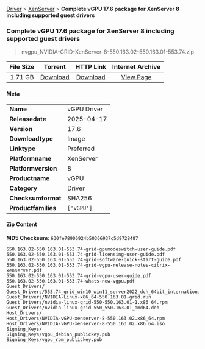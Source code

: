 
[Driver](/README.md)  >  [XenServer](/index/Driver/XenServer.md)  >  **Complete vGPU 17.6 package for XenServer 8 including supported guest drivers**


###    Complete vGPU 17.6 package for XenServer 8 including supported guest drivers

> nvgpu_NVIDIA-GRID-XenServer-8-550.163.02-550.163.01-553.74.zip   


| **File Size** | **Torrent**  | **HTTP Link** | **Internet Archive** |
|:-------------:|:------------:|:-------------:|:--------------------:|
| 1.71 GB |  [Download](https://archive.org/download/nvgpu_NVIDIA-GRID-XenServer-8-550.163.02-550.163.01-553.74.zip/nvgpu_NVIDIA-GRID-XenServer-8-550.163.02-550.163.01-553.74.zip_archive.torrent)       | [Download](https://archive.org/compress/nvgpu_NVIDIA-GRID-XenServer-8-550.163.02-550.163.01-553.74.zip) | [View Page](https://archive.org/details/nvgpu_NVIDIA-GRID-XenServer-8-550.163.02-550.163.01-553.74.zip)       |

#### Meta

<table>
<tr><td><strong>Name</strong></td><td>vGPU Driver</td></tr>
<tr><td><strong>Releasedate</strong></td><td>2025-04-17</td></tr>
<tr><td><strong>Version</strong></td><td>17.6</td></tr>
<tr><td><strong>Downloadtype</strong></td><td>Image</td></tr>
<tr><td><strong>Linktype</strong></td><td>Preferred</td></tr>
<tr><td><strong>Platformname</strong></td><td>XenServer</td></tr>
<tr><td><strong>Platformversion</strong></td><td>8</td></tr>
<tr><td><strong>Productname</strong></td><td>vGPU</td></tr>
<tr><td><strong>Category</strong></td><td>Driver</td></tr>
<tr><td><strong>Checksumformat</strong></td><td>SHA256</td></tr>
<tr><td><strong>Productfamilies</strong></td><td><code>['vGPU']</code></td></tr>
</table>

#### Zip Content

**MD5 Checksum**: `630fe78906924b50366937c5d9728487`

```text
550.163.02-550.163.01-553.74-grid-gpumodeswitch-user-guide.pdf
550.163.02-550.163.01-553.74-grid-licensing-user-guide.pdf
550.163.02-550.163.01-553.74-grid-software-quick-start-guide.pdf
550.163.02-550.163.01-553.74-grid-vgpu-release-notes-citrix-xenserver.pdf
550.163.02-550.163.01-553.74-grid-vgpu-user-guide.pdf
550.163.02-550.163.01-553.74-whats-new-vgpu.pdf
Guest_Drivers/
Guest_Drivers/553.74_grid_win10_win11_server2022_dch_64bit_international.exe
Guest_Drivers/NVIDIA-Linux-x86_64-550.163.01-grid.run
Guest_Drivers/nvidia-linux-grid-550-550.163.01-1.x86_64.rpm
Guest_Drivers/nvidia-linux-grid-550_550.163.01_amd64.deb
Host_Drivers/
Host_Drivers/NVIDIA-vGPU-xenserver-8-550.163.02.x86_64.rpm
Host_Drivers/NVIDIA-vGPU-xenserver-8-550.163.02.x86_64.iso
Signing_Keys/
Signing_Keys/vgpu_debian_publickey.pub
Signing_Keys/vgpu_rpm_publickey.pub
```